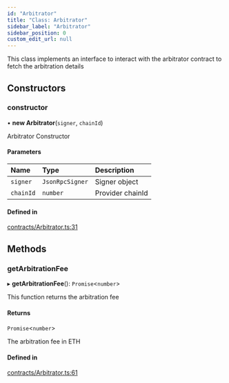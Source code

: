 ```yaml
---
id: "Arbitrator"
title: "Class: Arbitrator"
sidebar_label: "Arbitrator"
sidebar_position: 0
custom_edit_url: null
---
```


This class implements an interface to interact with the arbitrator contract
to fetch the arbitration details

## Constructors

### constructor

• **new Arbitrator**(`signer`, `chainId`)

Arbitrator Constructor

#### Parameters

| Name | Type | Description |
| :------ | :------ | :------ |
| `signer` | `JsonRpcSigner` | Signer object |
| `chainId` | `number` | Provider chainId |

#### Defined in

[contracts/Arbitrator.ts:31](https://github.com/safient/safient-claims-js/blob/274c397/src/contracts/Arbitrator.ts#L31)

## Methods

### getArbitrationFee

▸ **getArbitrationFee**(): `Promise`<`number`\>

This function returns the arbitration fee

#### Returns

`Promise`<`number`\>

The arbitration fee in ETH

#### Defined in

[contracts/Arbitrator.ts:61](https://github.com/safient/safient-claims-js/blob/274c397/src/contracts/Arbitrator.ts#L61)
